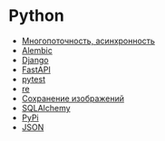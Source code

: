 <h1>Python</h1>

<ul>
    <li><a href="concurency/README.md">Многопоточность, асинхронность</a></li>
    <li><a href="alembic/README.md">Alembic</a></li>
    <li><a href="django/README.md">Django</a></li>
    <li><a href="fast_api/README.md">FastAPI</a></li>
    <li><a href="pytest/README.md">pytest</a></li>
    <li><a href="re/README.md">re</a></li>
    <li><a href="save_images/README.md">Сохранение изображений</a></li>
    <li><a href="sqlalchemy/README.md">SQLAlchemy</a></li>
    <li><a href="pypi/README.md">PyPi</a></li>
    <li><a href="json/README.md">JSON</a></li>
</ul>